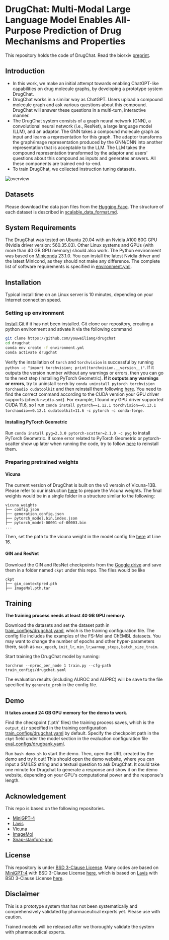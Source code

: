 # DrugChat: Multi-Modal Large Language Model Enables All-Purpose Prediction of Drug Mechanisms and Properties

This repository holds the code of DrugChat. Read the biorxiv [preprint](https://www.biorxiv.org/content/10.1101/2024.09.29.615524).



## Introduction
- In this work, we make an initial attempt towards enabling ChatGPT-like capabilities on drug molecule graphs, by developing a prototype system DrugChat.
- DrugChat works in a similar way as ChatGPT. Users upload a compound molecule graph and ask various questions about this compound. DrugChat will answer these questions in a multi-turn, interactive manner. 
- The DrugChat system consists of a graph neural network (GNN), a convolutional neural network (i.e., ResNet), a large language model (LLM), and an adaptor. The GNN takes a compound molecule graph as input and learns a representation for this graph. The adaptor transforms the graph/image representation produced by the GNN/CNN into another representation that is acceptable to the LLM. The LLM takes the compound representation transformed by the adaptor and users' questions about this compound as inputs and generates answers. All these components are trained end-to-end.
- To train DrugChat, we collected instruction tuning datasets.

![overview](figs/DrugChat.png)

## Datasets

Please download the data json files from the [Hugging Face](https://huggingface.co/datasets/youweiliang/drugchat). The structure of each dataset is described in [scalable_data_format.md](scalable_data_format.md).


## System Requirements
The DrugChat was tested on Ubuntu 20.04 with an Nvidia A100 80G GPU (Nvidia driver version: 560.35.03). Other Linux systems and GPUs (with more than 40 GB GPU memory) should also work. The Python environment was based on [Miniconda](https://docs.anaconda.com/miniconda/miniconda-install/) 23.1.0. You can install the latest Nvidia driver and the latest Minicond, as they should not make any difference. The complete list of software requirements is specified in [environment.yml](environment.yml).


## Installation

Typical install time on an Linux server is 10 minutes, depending on your Internet connection speed.

### Setting up environment

[Install Git](https://git-scm.com/downloads) if it has not been installed. 
Git clone our repository, creating a python environment and ativate it via the following command

```bash
git clone https://github.com/youweiliang/drugchat
cd drugchat
conda env create -f environment.yml
conda activate drugchat
```

Verify the installation of `torch` and `torchvision` is successful by running `python -c "import torchvision; print(torchvision.__version__)"`. If it outputs the version number without any warnings or errors, then you can go to the next step (installing PyTorch Geometric). __If it outputs any warnings or errors__, try to uninstall `torch` by `conda uninstall pytorch torchvision torchaudio cudatoolkit` and then reinstall them following [here](https://pytorch.org/get-started/previous-versions/#v1121). You need to find the correct command according to the CUDA version your GPU driver supports (check `nvidia-smi`). For example, I found my GPU driver supported CUDA 11.6, so I run `conda install pytorch==1.12.1 torchvision==0.13.1 torchaudio==0.12.1 cudatoolkit=11.6 -c pytorch -c conda-forge`.

#### Installing PyTorch Geometric
Run `conda install pyg=2.3.0 pytorch-scatter=2.1.0 -c pyg` to install PyTorch Geometric. If some error related to PyTorch Geometric or pytorch-scatter show up later when running the code, try to follow [here](https://pytorch-geometric.readthedocs.io/en/latest/install/installation.html) to reinstall them. 


### Preparing pretrained weights

#### Vicuna
The current version of DrugChat is built on the v0 versoin of Vicuna-13B.
Please refer to our instruction [here](PrepareVicuna.md) 
to prepare the Vicuna weights.
The final weights would be in a single folder in a structure similar to the following:

```
vicuna_weights
├── config.json
├── generation_config.json
├── pytorch_model.bin.index.json
├── pytorch_model-00001-of-00003.bin
...   
```

Then, set the path to the vicuna weight in the model config file 
[here](pipeline/configs/models/drugchat.yaml#L16) at Line 16.


#### GIN and ResNet
Download the GIN and ResNet checkpoints from the [Google drive](https://drive.google.com/drive/folders/1DlLzYf7MHHdA09l5Cv3H5KUULmtazwo1?usp=sharing) and save them in a folder named `ckpt` under this repo. The files would be like
```
ckpt
├── gin_contextpred.pth
├── ImageMol.pth.tar
```


## Training
**The training process needs at least 40 GB GPU memory.** 

Download the datasets and set the dataset path in [train_configs/drugchat.yaml](train_configs/drugchat.yaml), which is the training configuration file. The config file includes the examples of the FS-Mol and ChEMBL datasets. You may want to change the number of epochs and other hyper-parameters there, such as `max_epoch`, `init_lr`, `min_lr`,`warmup_steps`, `batch_size_train`. 

Start training the DrugChat model by running:
```
torchrun --nproc_per_node 1 train.py --cfg-path train_configs/drugchat.yaml
```

The evaluation results (including AUROC and AUPRC) will be save to the file specified by `generate_prob` in the config file.


## Demo

**It takes around 24 GB GPU memory for the demo to work.**

Find the checkpoint ('.pth' files) the training process saves, which is the `output_dir` specified in the training configuration [train_configs/drugchat.yaml](train_configs/drugchat.yaml) by default. Specify the checkpoint path in the `ckpt` field under the model section in the evaluation configuration file [eval_configs/drugbank.yaml](eval_configs/drugbank.yaml).


Run `bash demo.sh` to start the demo. Then, open the URL created by the demo and try it out! This should open the demo website, where you can input a SMILES string and a textual question to ask DrugChat. It could take one minute for Drugchat to generate a response and show it on the demo website, depending on your GPU's computational power and the response's length.


## Acknowledgement
This repo is based on the following repositories.
+ [MiniGPT-4](https://minigpt-4.github.io/)
+ [Lavis](https://github.com/salesforce/LAVIS)
+ [Vicuna](https://github.com/lm-sys/FastChat)
+ [ImageMol](https://github.com/HongxinXiang/ImageMol)
+ [Snap-stanford-gnn](https://github.com/snap-stanford/pretrain-gnns/)


## License
This repository is under [BSD 3-Clause License](LICENSE.md).
Many codes are based on [MiniGPT-4](https://github.com/Vision-CAIR/MiniGPT-4) with BSD 3-Clause License [here](LICENSE_MiniGPT4.md), which is based on [Lavis](https://github.com/salesforce/LAVIS) with BSD 3-Clause License [here](LICENSE_Lavis.md).


## Disclaimer

This is a prototype system that has not been systematically and comprehensively validated by pharmaceutical experts yet. Please use with caution. 

Trained models will be released after we thoroughly validate the system with pharmaceutical experts.
